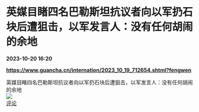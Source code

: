 # 英媒目睹四名巴勒斯坦抗议者向以军扔石块后遭狙击，以军发言人：没有任何胡闹的余地

**2023-10-20 16:20**

**https://www.guancha.cn/internation/2023_10_19_712654.shtml?fengwen**

英媒目睹四名巴勒斯坦抗议者向以军扔石块后遭狙击，以军发言人：没有任何胡闹的余地  
![](https://img3.chouti.com/CHOUTI_231020_C20A0E982C55473FAEE8CDE9A72941AD.jpg)  
[评论](https://m.chouti.com/link/40349358)